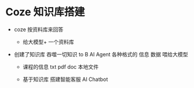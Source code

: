 # Coze 知识库搭建

- coze 按资料库来回答
  - 给大模型+ 一个资料库


- 创建了知识库
   吞噬一切知识 to B AI Agent
   各种格式的 信息 数据 喂给大模型
   - 课程的信息 txt pdf doc 本地文件

   - 基于知识库 搭建智能客服 AI Chatbot